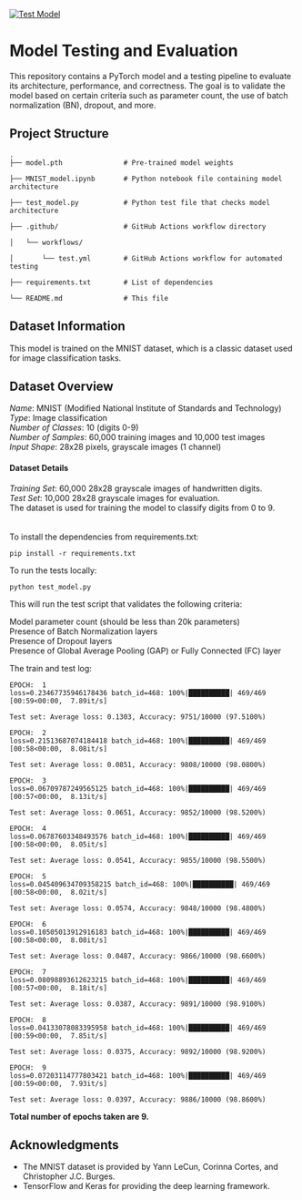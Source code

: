 [![Test Model](https://github.com/Anusha-raju/MNIST-CI-CD/actions/workflows/test.yml/badge.svg)](https://github.com/Anusha-raju/MNIST-CI-CD/actions/workflows/test.yml)
# Model Testing and Evaluation

This repository contains a PyTorch model and a testing pipeline to evaluate its architecture, performance, and correctness. The goal is to validate the model based on certain criteria such as parameter count, the use of batch normalization (BN), dropout, and more.

## Project Structure

```plaintext
.
├── model.pth               # Pre-trained model weights

├── MNIST_model.ipynb       # Python notebook file containing model architecture

├── test_model.py           # Python test file that checks model architecture

├── .github/                # GitHub Actions workflow directory

│   └── workflows/

│       └── test.yml        # GitHub Actions workflow for automated testing

├── requirements.txt        # List of dependencies

└── README.md               # This file

```
## Dataset Information

This model is trained on the MNIST dataset, which is a classic dataset used for image classification tasks.

## Dataset Overview
*Name*: MNIST (Modified National Institute of Standards and Technology)<br>
*Type*: Image classification<br>
*Number of Classes*: 10 (digits 0-9)<br>
*Number of Samples*: 60,000 training images and 10,000 test images<br>
*Input Shape*: 28x28 pixels, grayscale images (1 channel)<br>
#### Dataset Details<br>
*Training Set*: 60,000 28x28 grayscale images of handwritten digits.<br>
*Test Set*: 10,000 28x28 grayscale images for evaluation.<br>
The dataset is used for training the model to classify digits from 0 to 9.<br>
<br><br>
To install the dependencies from requirements.txt:
```
pip install -r requirements.txt
```

To run the tests locally:
```
python test_model.py
```

This will run the test script that validates the following criteria:

Model parameter count (should be less than 20k parameters)<br>
Presence of Batch Normalization layers<br>
Presence of Dropout layers<br>
Presence of Global Average Pooling (GAP) or Fully Connected (FC) layer<br>

The train and test log:

```
EPOCH:  1
loss=0.23467735946178436 batch_id=468: 100%|██████████| 469/469 [00:59<00:00,  7.89it/s]

Test set: Average loss: 0.1303, Accuracy: 9751/10000 (97.5100%)

EPOCH:  2
loss=0.21513687074184418 batch_id=468: 100%|██████████| 469/469 [00:58<00:00,  8.08it/s]

Test set: Average loss: 0.0851, Accuracy: 9808/10000 (98.0800%)

EPOCH:  3
loss=0.06709787249565125 batch_id=468: 100%|██████████| 469/469 [00:57<00:00,  8.13it/s]

Test set: Average loss: 0.0651, Accuracy: 9852/10000 (98.5200%)

EPOCH:  4
loss=0.06787603348493576 batch_id=468: 100%|██████████| 469/469 [00:58<00:00,  8.05it/s]

Test set: Average loss: 0.0541, Accuracy: 9855/10000 (98.5500%)

EPOCH:  5
loss=0.045409634709358215 batch_id=468: 100%|██████████| 469/469 [00:58<00:00,  8.02it/s]

Test set: Average loss: 0.0574, Accuracy: 9848/10000 (98.4800%)

EPOCH:  6
loss=0.10505013912916183 batch_id=468: 100%|██████████| 469/469 [00:58<00:00,  8.08it/s]

Test set: Average loss: 0.0487, Accuracy: 9866/10000 (98.6600%)

EPOCH:  7
loss=0.08098893612623215 batch_id=468: 100%|██████████| 469/469 [00:57<00:00,  8.18it/s]

Test set: Average loss: 0.0387, Accuracy: 9891/10000 (98.9100%)

EPOCH:  8
loss=0.04133078083395958 batch_id=468: 100%|██████████| 469/469 [00:59<00:00,  7.85it/s]

Test set: Average loss: 0.0375, Accuracy: 9892/10000 (98.9200%)

EPOCH:  9
loss=0.07203114777803421 batch_id=468: 100%|██████████| 469/469 [00:59<00:00,  7.93it/s]

Test set: Average loss: 0.0397, Accuracy: 9886/10000 (98.8600%)
```
**Total number of epochs taken are 9.**

## Acknowledgments

- The MNIST dataset is provided by Yann LeCun, Corinna Cortes, and Christopher J.C. Burges.
- TensorFlow and Keras for providing the deep learning framework.
